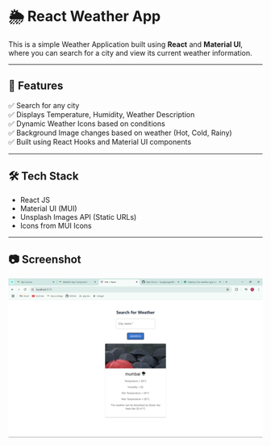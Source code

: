 # 🌦️ React Weather App

This is a simple Weather Application built using **React** and **Material UI**, where you can search for a city and view its current weather information.

---

## 🚀 Features

✅ Search for any city  
✅ Displays Temperature, Humidity, Weather Description  
✅ Dynamic Weather Icons based on conditions  
✅ Background Image changes based on weather (Hot, Cold, Rainy)  
✅ Built using React Hooks and Material UI components  

---

## 🛠️ Tech Stack

- React JS
- Material UI (MUI)
- Unsplash Images API (Static URLs)
- Icons from MUI Icons

---

## 📷 Screenshot

![Weather App Screenshot](./screenshot.png)
